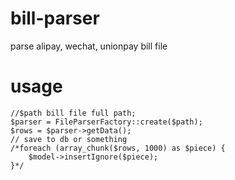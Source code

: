 # bill-parser
parse alipay, wechat, unionpay bill file

# usage
```
//$path bill file full path;
$parser = FileParserFactory::create($path);
$rows = $parser->getData();
// save to db or something
/*foreach (array_chunk($rows, 1000) as $piece) {
    $model->insertIgnore($piece);
}*/
```
